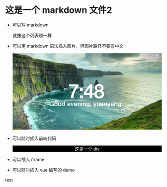 # 这是一个 markdown 文件2

+ 可以写 markdown

  就像这个列表项一样

+ 可以用 markdown 语法插入图片，但图片路径不要有中文

  ![img](./assets/markdown-img-paste-20170726194904174.png)

+ 可以随时插入前端代码

  <div>
  这是一个 div
  </div>

  <style scoped>
  div {
    background: black;
    text-align: center;
    color: white;
  }
  </style>

+ 可以插入 iframe

  <iframe-doc src="./iframe-demo.vue"></iframe-doc>

+ 可以随时插入 vue 编写的 demo

<test>test</test>

<script>
import test from './test.vue';

export default {
  components: {
    test
  },
  data() {
    return {
      show: true
    }
  }
}
</script>
